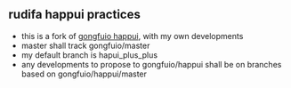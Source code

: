 ## rudifa happui practices

- this is a fork of [gongfuio happui](https://github.com/gongfuio/happui), with my own developments
- master shall track gongfuio/master
- my default branch is hapui_plus_plus
- any developments to propose to gongfuio/happui shall be on branches based on gongfuio/happui/master
